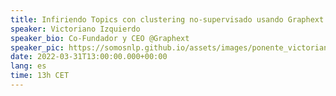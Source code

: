 ```yaml
---
title: Infiriendo Topics con clustering no-supervisado usando Graphext
speaker: Victoriano Izquierdo
speaker_bio: Co-Fundador y CEO @Graphext
speaker_pic: https://somosnlp.github.io/assets/images/ponente_victoriano_izquierdo.jpg
date: 2022-03-31T13:00:00.000+00:00
lang: es
time: 13h CET
---
```


<EventSummary
    description="Veremos cómo inferir topics de tweets, noticias o cualquier tipo de textos a partir de embeddings usando models alojados en HuggingFace y sin escribir una línea de código con Graphext."
    poster="https://somosnlp.github.io/assets/images/evento_victoriano.png"
    name="Victoriano Izquierdo"
    twitter="https://twitter.com/victorianoi"
    linkedin="https://www.linkedin.com/in/victorianoizquierdo/?originalSubdomain=es"
    bio="Co-Fundador y CEO de Graphext."
    lista="https://somosnlp.org/hackathon#charlas-y-talleres"
/>